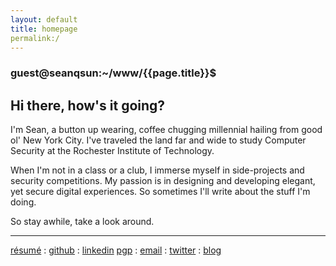 ```yaml
---
layout: default
title: homepage
permalink:/
---
```


### guest@seanqsun:~/www/{{page.title}}$ 

## Hi there, how's it going?

I'm Sean, a button up wearing, coffee chugging millennial hailing from good ol' New York City. I've traveled the land far and wide to study Computer Security at the Rochester Institute of Technology.

When I'm not in a class or a club, I immerse myself in side-projects and security competitions. My passion is in designing and developing elegant, yet secure digital experiences. So sometimes I'll write about the stuff I'm doing.

So stay awhile, take a look around.



<hr>
<a class="link1" href="Resume.pdf" target="_blank">résumé</a> : <a class="link1" href="https://www.github.com/sean-q-sun">github</a> : <a class="link1" href="https://www.linkedin.com/in/seanqsun">linkedin</a>  
<a class="link1"  href="public.asc" target="_blank">pgp</a> : <a class="link1" href="mailto:sean@seanqsun.com">email</a> : <a class="link1" href="https://www.twitter.com/seanrisesunset">twitter</a> : <a class="link1" href="http://www.seanqsun.com/blog">blog</a>


